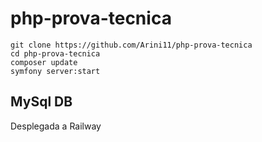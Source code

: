 # php-prova-tecnica
```
git clone https://github.com/Arini11/php-prova-tecnica
cd php-prova-tecnica
composer update
symfony server:start
```
## MySql DB
Desplegada a Railway
